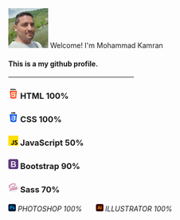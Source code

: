 
<div align="left"><img width="80px" height="auto" src="./assets/images/mkamran.jpg" alt=""> <span>Welcome! I'm Mohammad Kamran</span></div>
<h4>This is a my github profile.</h4>
<hr width="50%">
<h3><img width="20px" height="auto" src="./assets/images/html-5.png" alt=""> HTML 100%</h3>
<h3><img width="20px" height="auto" src="./assets/images/css-3.png" alt=""> CSS 100%</h3>
<h3><img width="20px" height="auto" src="./assets/images/js.png" alt=""> JavaScript 50%</h3>
<h3><img width="20px" height="auto" src="./assets/images/bootstrap.png" alt=""> Bootstrap 90%</h3>
<h3><img width="20px" height="auto" src="./assets/images/sass.png" alt=""> Sass 70%</h3>
<h6><img width="15px" height="auto" src="./assets/images/photoshop.png" alt=""> PHOTOSHOP 100% &nbsp&nbsp&nbsp&nbsp&nbsp <img width="15px" height="auto" src="./assets/images/illustrator.png" alt=""> ILLUSTRATOR 100%</h6>


    
